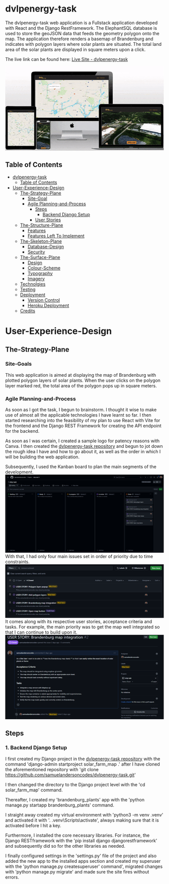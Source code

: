 # dvlpenergy-task

The dvlpenergy-task web application is a Fullstack application developed with React and the Django RestFramework. The ElephantSQL database is used to store the geoJSON data that feeds the geometry polygon onto the map.
The application therefore renders a basemap of Brandenburg and indicates with polygon layers where solar plants are situated. The total land area of the solar plants are displayed in square meters upon a click.  

The live link can be found here: [Live Site - dvlpenergy-task](https://dvlpenergy-task-4229b9c60fd6.herokuapp.com/)

![Mock Up](./docs/dvlp-mockup-gif.gif)

## Table of Contents
- [dvlpenergy-task](#dvlpenergy-task)
  - [Table of Contents](#table-of-contents)
- [User-Experience-Design](#user-experience-design)
  - [The-Strategy-Plane](#the-strategy-plane)
    - [Site-Goal](#site-goal)
    - [Agile Planning-and-Process](#planning-and-process)
      - [Steps](#steps)
          - [Backend Django Setup](#Backend-Django-Setup)
      - [User Stories](#user-stories)
  - [The-Structure-Plane](#the-structure-plane)
    - [Features](#features)
    - [Features Left To Implement](#features-left-to-implement)
  - [The-Skeleton-Plane](#the-skeleton-plane)
    - [Database-Design](#database-design)
    - [Security](#security)
  - [The-Surface-Plane](#the-surface-plane)
    - [Design](#design)
    - [Colour-Scheme](#colour-scheme)
    - [Typography](#typography)
    - [Imagery](#imagery)
  - [Technolgies](#technolgies)
  - [Testing](#testing)
  - [Deployment](#deployment)
    - [Version Control](#version-control)
    - [Heroku Deployment](#heroku-deployment)
  - [Credits](#credits)

# User-Experience-Design

## The-Strategy-Plane

### Site-Goals

This web application is aimed at displaying the map of Brandenburg with plotted polygon layers of solar plants.
When the user clicks on the polygon layer marked red, the total area of the polygon pops up in square meters.


### Agile Planning-and-Process

As soon as I got the task, I begun to brainstorm.
I thought it wise to make use of almost all the applicable technologies I have learnt so far.
I then started researching into the feasibility of my plan to use React with Vite for the frontend and the Django REST Framework for creating the API endpoint for the backend.

As soon as I was certain, I created a sample logo for patency reasons with Canva.
I then created the [dvlpenergy-task repository](https://github.com/samuelandersoncodes/dvlpenergy-task) and begun to jot down the rough idea I have and how to go about it, as well as the order in which I will be building the web application.

Subsequently, I used the Kanban board to plan the main segments of the development.
![Kanban board](./docs/dvlp-energy-kanban.png)
With that, I had only four main issues set in order of priority due to time constraints. ![Issues](./docs/dvlp-kanban-issues.png)
It comes along with its respective user stories, acceptance criteria and tasks. For example, the main priority was to get the map well integrated so that I can continue to build upon it. ![Issues](./docs/main-user-story.png)

## Steps

### 1. Backend Django Setup 
I first created my Django project in the [dvlpenergy-task repository](https://github.com/samuelandersoncodes/dvlpenergy-task) with the command 'django-admin startproject solar_farm_map .' after I have cloned the aforementioned repository with 'git clone https://github.com/samuelandersoncodes/dvlpenergy-task.git'

I then changed the directory to the Django project level with the 'cd solar_farm_map' command.

Thereafter, I created my 'brandenburg_plants' app with the 'python manage.py startapp brandenburg_plants' command.

I straight away created my virtual environment with 'python3 -m venv .venv' and activated it with '. .venv\Scripts\activate', always making sure that it is activated before I hit a key.

Furthermore, I installed the core necessary libraries. For instance, the Django RESTframework with the 'pip install django djangorestframework' and subsequently did so for the other libraries as needed.

I finally configured settings in the 'settings.py' file of the project and also added the new app to the installed apps section and created my superuser with the 'python manage.py createsuperuser' command', migrated changes with 'python manage.py migrate' and made sure the site fires without errors.


